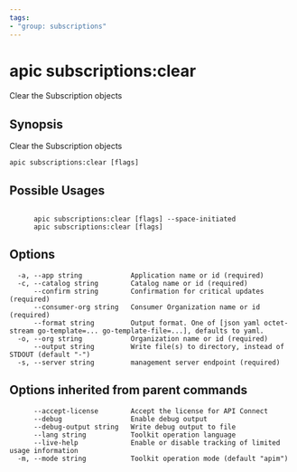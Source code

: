 ```yaml
---
tags:
- "group: subscriptions"
---
```

# apic subscriptions:clear

Clear the Subscription objects

## Synopsis

Clear the Subscription objects

```
apic subscriptions:clear [flags]
```

## Possible Usages

```

      apic subscriptions:clear [flags] --space-initiated
      apic subscriptions:clear [flags]

```

## Options

```
  -a, --app string            Application name or id (required)
  -c, --catalog string        Catalog name or id (required)
      --confirm string        Confirmation for critical updates (required)
      --consumer-org string   Consumer Organization name or id (required)
      --format string         Output format. One of [json yaml octet-stream go-template=... go-template-file=...], defaults to yaml.
  -o, --org string            Organization name or id (required)
      --output string         Write file(s) to directory, instead of STDOUT (default "-")
  -s, --server string         management server endpoint (required)
```

## Options inherited from parent commands

```
      --accept-license        Accept the license for API Connect
      --debug                 Enable debug output
      --debug-output string   Write debug output to file
      --lang string           Toolkit operation language
      --live-help             Enable or disable tracking of limited usage information
  -m, --mode string           Toolkit operation mode (default "apim")
```
